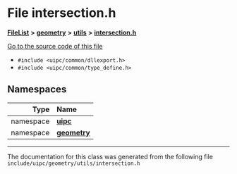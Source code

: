 

# File intersection.h



[**FileList**](files.md) **>** [**geometry**](dir_04894967a28d068f10a69f6e8a07a2cb.md) **>** [**utils**](dir_739799d2da88efedfd4a7c44220c72e4.md) **>** [**intersection.h**](intersection_8h.md)

[Go to the source code of this file](intersection_8h_source.md)



* `#include <uipc/common/dllexport.h>`
* `#include <uipc/common/type_define.h>`













## Namespaces

| Type | Name |
| ---: | :--- |
| namespace | [**uipc**](namespaceuipc.md) <br> |
| namespace | [**geometry**](namespaceuipc_1_1geometry.md) <br> |





















































------------------------------
The documentation for this class was generated from the following file `include/uipc/geometry/utils/intersection.h`

